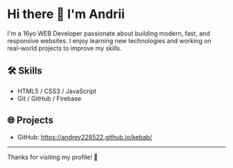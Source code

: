 # Hi there 👋 I'm Andrii

I'm a 16yo WEB Developer passionate about building modern, fast, and responsive websites. I enjoy learning new technologies and working on real-world projects to improve my skills.

## 🛠 Skills

- HTML5 / CSS3 / JavaScript
- Git / GitHub / Firebase

## 🌐 Projects

- GitHub: https://andrey228522.github.io/kebab/

---

Thanks for visiting my profile! 🚀
